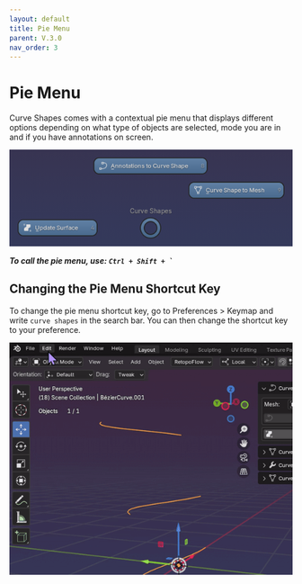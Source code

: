 ```yaml
---
layout: default
title: Pie Menu
parent: V.3.0
nav_order: 3
---
```


# Pie Menu
Curve Shapes comes with a contextual pie menu that displays different options depending on what type of objects are selected, mode you are in and if you have annotations on screen. 

![pie_menu](../assets/pie_menu.png)

***To call the pie menu, use: ``` Ctrl + Shift + ` ```***

## Changing the Pie Menu Shortcut Key
To change the pie menu shortcut key, go to Preferences > Keymap and write `curve shapes` in the search bar. You can then change the shortcut key to your preference.

![Pie Menu Shortcut](../assets/Shortcuts.gif)